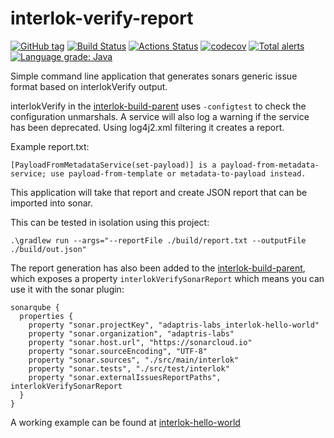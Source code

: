 # interlok-verify-report
[![GitHub tag](https://img.shields.io/github/tag/adaptris/interlok-verify-report.svg)](https://github.com/adaptris/interlok-verify-report/tags) [![Build Status](https://travis-ci.org/adaptris/interlok-verify-report.svg?branch=develop)](https://travis-ci.org/adaptris/interlok-verify-report) [![Actions Status](https://github.com/adaptris/interlok-verify-report/workflows/Java%20CI/badge.svg)](https://github.com/adaptris/interlok-verify-report/actions) [![codecov](https://codecov.io/gh/adaptris/interlok-verify-report/branch/develop/graph/badge.svg)](https://codecov.io/gh/adaptris/interlok-verify-report) [![Total alerts](https://img.shields.io/lgtm/alerts/g/adaptris/interlok-verify-report.svg?logo=lgtm&logoWidth=18)](https://lgtm.com/projects/g/adaptris/interlok-verify-report/alerts/) [![Language grade: Java](https://img.shields.io/lgtm/grade/java/g/adaptris/interlok-verify-report.svg?logo=lgtm&logoWidth=18)](https://lgtm.com/projects/g/adaptris/interlok-verify-report/context:java)

Simple command line application that generates sonars generic issue format based on interlokVerify output.

interlokVerify in the [interlok-build-parent][interlok-build-parent] uses `-configtest` to check the configuration unmarshals. A service will also log a warning if the service has been deprecated. Using log4j2.xml filtering it creates a report.

Example report.txt:

```
[PayloadFromMetadataService(set-payload)] is a payload-from-metadata-service; use payload-from-template or metadata-to-payload instead.
```

This application will take that report and create JSON report that can be imported into sonar.

This can be tested in isolation using this project:

```
.\gradlew run --args="--reportFile ./build/report.txt --outputFile ./build/out.json"
```

The report generation has also been added to the [interlok-build-parent][interlok-build-parent], which exposes a property `interlokVerifySonarReport` which means you can use it with the sonar plugin:

```
sonarqube {
  properties {
    property "sonar.projectKey", "adaptris-labs_interlok-hello-world"
    property "sonar.organization", "adaptris-labs"
    property "sonar.host.url", "https://sonarcloud.io"
    property "sonar.sourceEncoding", "UTF-8"
    property "sonar.sources", "./src/main/interlok"
    property "sonar.tests", "./src/test/interlok"
    property "sonar.externalIssuesReportPaths", interlokVerifySonarReport
  }
}
```

A working example can be found at [interlok-hello-world][interlok-hello-world]

[interlok-build-parent]: https://github.com/adaptris/interlok-build-parent
[interlok-hello-world]: https://github.com/adaptris-labs/interlok-hello-world
